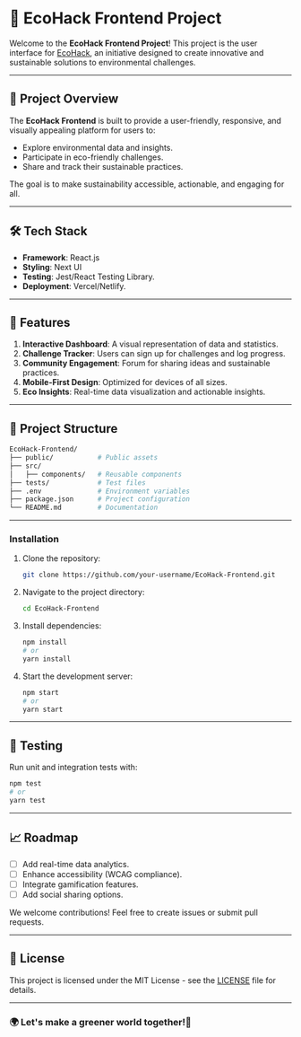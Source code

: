 # 🌿 EcoHack Frontend Project  

Welcome to the **EcoHack Frontend Project**! This project is the user interface for [EcoHack](#), an initiative designed to create innovative and sustainable solutions to environmental challenges.  

---

## 🚀 Project Overview  

The **EcoHack Frontend** is built to provide a user-friendly, responsive, and visually appealing platform for users to:  
- Explore environmental data and insights.  
- Participate in eco-friendly challenges.  
- Share and track their sustainable practices.  

The goal is to make sustainability accessible, actionable, and engaging for all.  

---

## 🛠️ Tech Stack  

- **Framework**: React.js
- **Styling**: Next UI
- **Testing**: Jest/React Testing Library.  
- **Deployment**: Vercel/Netlify.  

---

## 🌟 Features  

1. **Interactive Dashboard**: A visual representation of data and statistics.  
2. **Challenge Tracker**: Users can sign up for challenges and log progress.  
3. **Community Engagement**: Forum for sharing ideas and sustainable practices.  
4. **Mobile-First Design**: Optimized for devices of all sizes.  
5. **Eco Insights**: Real-time data visualization and actionable insights.  

---

## 📂 Project Structure  

```bash
EcoHack-Frontend/
├── public/           # Public assets
├── src/
│   ├── components/   # Reusable components
├── tests/            # Test files
├── .env              # Environment variables
├── package.json      # Project configuration
└── README.md         # Documentation
```

---

### Installation  

1. Clone the repository:  
   ```bash
   git clone https://github.com/your-username/EcoHack-Frontend.git
   ```  

2. Navigate to the project directory:  
   ```bash
   cd EcoHack-Frontend
   ```  

3. Install dependencies:  
   ```bash
   npm install
   # or
   yarn install
   ```  

4. Start the development server:  
   ```bash
   npm start
   # or
   yarn start
   ```  

---

## 🧪 Testing  

Run unit and integration tests with:  
```bash
npm test
# or
yarn test
```  

---

## 📈 Roadmap  

- [ ] Add real-time data analytics.  
- [ ] Enhance accessibility (WCAG compliance).  
- [ ] Integrate gamification features.  
- [ ] Add social sharing options.  

We welcome contributions! Feel free to create issues or submit pull requests.  

---

## 📝 License  

This project is licensed under the MIT License - see the [LICENSE](LICENSE) file for details.  

---

### 🌍 Let's make a greener world together!🌱
